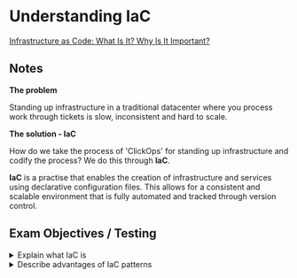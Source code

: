 # Understanding IaC

[Infrastructure as Code: What Is It? Why Is It Important?](https://www.hashicorp.com/resources/what-is-infrastructure-as-code)

## Notes

**The problem**

Standing up infrastructure in a traditional datacenter where you process work through tickets is slow, inconsistent and hard to scale. 

**The solution - IaC**

How do we take the process of 'ClickOps' for standing up infrastructure and codify the process? We do this through **IaC**.

**IaC** is a practise that enables the creation of infrastructure and services using declarative configuration files. This allows for a consistent and scalable environment that is fully automated and tracked through version control.

## Exam Objectives / Testing

<details>
<summary>Explain what IaC is</summary>

- The practice of managing and provisioning infrastructure resources using code
</details>

<details>
<summary>Describe advantages of IaC patterns</summary>

- Automation
  - The click heavy process of standing up infrastructure can now be codified into configuration file, saving large amounts of time 
- Consistency
  - Our infrastructure should be consistent as we're using an idempotent process to stand it up
- Scalability
  - Traditional datacenters with hypervisors had limited scale by nature their manual processes 
- Version control
  - Who changed what
  - Transparency of documentation
  - Tracking the changes of the infrastructure over time
</details>